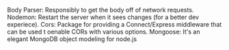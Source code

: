 Body Parser: Responsibly to get the body off of network requests.
Nodemon: Restart the server when it sees changes (for a better dev experiece).
Cors: Package for providing a Connect/Express middleware that can be used t oenable CORs with various options.
Mongoose: It's an elegant MongoDB object modeling for node.js
